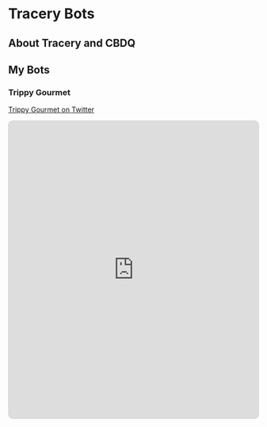 # Tracery Bots 

## About Tracery and CBDQ

## My Bots

### Trippy Gourmet

[Trippy Gourmet on Twitter](https://twitter.com/GourmetTrippy)

<iframe src="https://jesmehta.github.io/TrippyGourmetSimple/index.html" width="100%" height="600" style="border:1px solid #ccc; border-radius:8px;"></iframe>